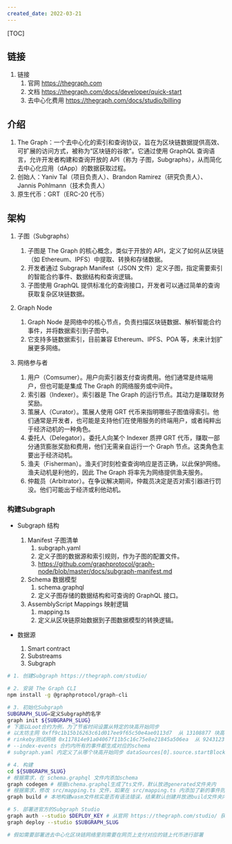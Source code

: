 ```yaml
---
created_date: 2022-03-21
---
```


[TOC]

## 链接

1. 链接
   1. 官网 https://thegraph.com
   2. 文档 https://thegraph.com/docs/developer/quick-start
   3. 去中心化费用 https://thegraph.com/docs/studio/billing

## 介绍

1. The Graph：一个去中心化的索引和查询协议，旨在为区块链数据提供高效、可扩展的访问方式，被称为“区块链的谷歌”。它通过使用 GraphQL 查询语言，允许开发者构建和查询开放的 API（称为 子图，Subgraphs），从而简化去中心化应用（dApp）的数据获取过程。
2. 创始人：Yaniv Tal（项目负责人）、Brandon Ramirez（研究负责人）、Jannis Pohlmann（技术负责人）
3. 原生代币：GRT（ERC-20 代币）

## 架构

1. 子图（Subgraphs）

   1. 子图是 The Graph 的核心概念，类似于开放的 API，定义了如何从区块链（如 Ethereum、IPFS）中提取、转换和存储数据。
   2. 开发者通过 Subgraph Manifest（JSON 文件）定义子图，指定需要索引的智能合约事件、数据结构和查询逻辑。
   3. 子图使用 GraphQL 提供标准化的查询接口，开发者可以通过简单的查询获取复杂区块链数据。

2. Graph Node

   1. Graph Node 是网络中的核心节点，负责扫描区块链数据、解析智能合约事件，并将数据索引到子图中。
   2. 它支持多链数据索引，目前兼容 Ethereum、IPFS、POA 等，未来计划扩展更多网络。

3. 网络参与者

   1. 用户（Comsumer）。用户向索引器支付查询费用。他们通常是终端用户，但也可能是集成 The Graph 的网络服务或中间件。
   2. 索引器（Indexer）。索引器是 The Graph 的运行节点。其动力是赚取财务奖励。
   3. 策展人（Curator）。策展人使用 GRT 代币来指明哪些子图值得索引。他们通常是开发者，也可能是支持他们在使用服务的终端用户，或者纯粹出于经济动机的一种角色。
   4. 委托人（Delegator）。委托人向某个 Indexer 质押 GRT 代币，赚取一部分通货膨胀奖励和费用，他们无需亲自运行一个 Graph 节点。这类角色主要出于经济动机。
   5. 渔夫（Fisherman）。渔夫们时刻检查查询响应是否正确，以此保护网络。渔夫动机是利他的，因此 The Graph 将率先为网络提供渔夫服务。
   6. 仲裁员（Arbitrator）。在争议解决期间，仲裁员决定是否对索引器进行罚没。他们可能出于经济或利他动机。

### 构建Subgraph

- Subgraph 结构

  1. Manifest 子图清单
     1. subgraph.yaml
     2. 定义子图的数据源和索引规则，作为子图的配置文件。
     3. https://github.com/graphprotocol/graph-node/blob/master/docs/subgraph-manifest.md
  2. Schema 数据模型
     1. schema.graphql
     2. 定义子图存储的数据结构和可查询的 GraphQL 接口。
  3. AssemblyScript Mappings 映射逻辑
     1. mapping.ts
     2. 定义从区块链原始数据到子图数据模型的转换逻辑。

- 数据源

  1. Smart contract
  2. Substreams
  3. Subgraph

```bash
# 1. 创建Subgraph https://thegraph.com/studio/

# 2. 安装 The Graph CLI 
npm install -g @graphprotocol/graph-cli

# 3. 初始化Subgraph
SUBGRAPH_SLUG=定义Subgraph的名字
graph init ${SUBGRAPH_SLUG}
# 下面以Loot合约为例，为了节省时间设置从特定的块高开始同步
# 以太坊主网 0xff9c1b15b16263c61d017ee9f65c50e4ae0113d7  从 13108877 块高开始
# rinkeby测试网络 0x117814e91a04067f11b5c16c75e8e21845a506ea  从 9243123 块高开始
# --index-events 合约内所有的事件都生成对应的schema
# subgraph.yaml 内定义了从哪个块高开始同步 dataSources[0].source.startBlock

# 4. 构建
cd ${SUBGRAPH_SLUG}
# 根据需求，在 schema.graphql 文件内添加schema
graph codegen # 根据schema.graphql生成了ts文件，默认放进generated文件夹内
# 根据需求，修改 src/mapping.ts 文件，如果在 src/mapping.ts 内添加了新的事件则需要修改 subgraph.yaml 文件
graph build # 本地构建wasm文件核实是否有语法错误，结果默认创建并放进build文件夹内

# 5. 部署进官方的Subgraph Studio
graph auth --studio $DEPLOY_KEY # 从官网 https://thegraph.com/studio/ 获取 DEPLOY_KEY
graph deploy --studio $SUBGRAPH_SLUG

# 假如需要部署进去中心化区块链网络里则需要在网页上支付对应的链上代币进行部署
```
